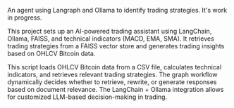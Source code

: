 An agent using Langraph and Ollama to identify trading strategies. It's work in progress.

This project sets up an AI-powered trading assistant using LangChain, Ollama, FAISS, and technical indicators (MACD, EMA, SMA). 
It retrieves trading strategies from a FAISS vector store and generates trading insights based on OHLCV Bitcoin data.

This script loads OHLCV Bitcoin data from a CSV file, calculates technical indicators, and retrieves relevant trading strategies.
The graph workflow dynamically decides whether to retrieve, rewrite, or generate responses based on document relevance.
The LangChain + Ollama integration allows for customized LLM-based decision-making in trading.

